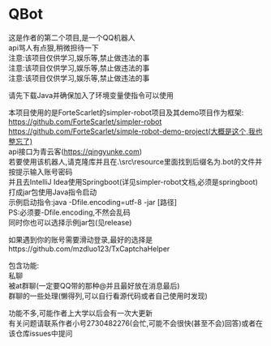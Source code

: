 # QBot
 这是作者的第二个项目,是一个QQ机器人  
 api骂人有点狠,稍微担待一下  
 注意:该项目仅供学习,娱乐等,禁止做违法的事  
 注意:该项目仅供学习,娱乐等,禁止做违法的事  
 注意:该项目仅供学习,娱乐等,禁止做违法的事  
   
 请先下载Java并确保加入了环境变量使指令可以使用  
  
 本项目使用的是ForteScarlet的simpler-robot项目及其demo项目作为框架:  
 https://github.com/ForteScarlet/simpler-robot  
 https://github.com/ForteScarlet/simple-robot-demo-project(大概是这个,我也整忘了)  
 api接口为青云客(https://qingyunke.com)  
 若要使用该机器人,请克隆库并且在.\src\resource里面找到后缀名为.bot的文件并按提示输入账号密码  
 并且去IntelliJ Idea使用Springboot(详见simpler-robot文档,必须是springboot)打成jar包使用Java指令启动  
 示例启动指令:java -Dfile.encoding=utf-8 -jar [路径]  
 PS:必须要-Dfile.encoding,不然会乱码  
 同时你也可以选择示例jar包(见release)  
 
如果遇到你的账号需要滑动登录,最好的选择是https://github.com/mzdluo123/TxCaptchaHelper  

   
 包含功能:  
 私聊  
 被at群聊(一定要QQ带的那种@并且最好放在消息最后)  
 群聊的一些处理(懒得列,可以自行看源代码或者自己使用时发现)  
   
 功能不多,可能作者上大学以后会有一次大更新  
 有关问题请联系作者小号2730482276(会忙,可能不会很快(甚至不会)回答)或者在该仓库issues中提问
